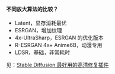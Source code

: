 #### 不同放大算法的比较？

* Latent，显存消耗最优
* ESRGAN，增加纹理
* 4x-UltraSharp，ESRGAN 的优化版本
* R-ESRGAN 4x+ Anime6B，动漫专用
* LDSR，基础，非常耗时

见：[Stable Diffusion 最好用的高清修复插件](https://zhuanlan.zhihu.com/p/639210392)

